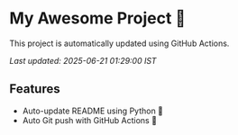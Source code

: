 # My Awesome Project 🚀

This project is automatically updated using GitHub Actions.

_Last updated: 2025-06-21 01:29:00 IST_

## Features
- Auto-update README using Python 🐍
- Auto Git push with GitHub Actions 🤖

